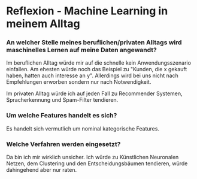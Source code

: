 # Reflexion - Machine Learning in meinem Alltag

### An welcher Stelle meines beruflichen/privaten Alltags wird maschinelles Lernen auf meine Daten angewandt?
Im beruflichen Alltag würde mir auf die schnelle kein Anwendungsszenario einfallen. 
Am ehesten würde noch das Beispiel zu "Kunden, die x gekauft haben, hatten auch interesse an y". Allerdings wird bei uns nicht nach Empfehlungen erworben sondern nur nach Notwendigkeit. 

Im privaten Alltag würde ich auf jeden Fall zu Recommender Systemen, Spracherkennung und Spam-Filter tendieren.

### Um welche Features handelt es sich?
Es handelt sich vermutlich um nominal kategorische Features. 

### Welche Verfahren werden eingesetzt?
Da bin ich mir wirklich unsicher. Ich würde zu Künstlichen Neuronalen Netzen, dem Clustering und den Entscheidungsbäumen tendieren, würde dahingehend aber nur raten. 
